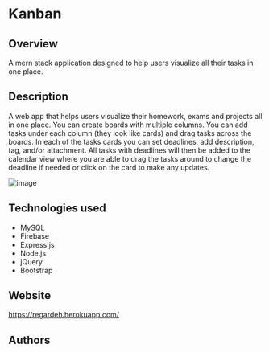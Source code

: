 # Kanban

## Overview

A mern stack application designed to help users visualize all their tasks in one place.

## Description

A web app that helps users visualize their homework, exams and projects all in one place. You
can create boards with multiple columns. You can add tasks under each column (they look like cards) and drag tasks across
the boards. In each of the tasks cards you can set deadlines, add description, tag, and/or attachment. All tasks with deadlines will then be added to the calendar view where you are able to drag the tasks around to change the deadline if needed or click on the card to make any updates.

![image](https://user-images.githubusercontent.com/37638884/77557549-43cbd800-6e90-11ea-9c54-b40b9a51896d.png)


## Technologies used

* MySQL
* Firebase
* Express.js
* Node.js
* jQuery
* Bootstrap

## Website

https://regardeh.herokuapp.com/

## Authors



